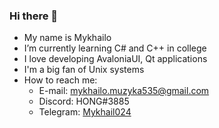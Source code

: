 ### Hi there 👋

- My name is Mykhailo
- I’m currently learning C# and C++ in college
- I love developing AvaloniaUI, Qt applications
- I'm a big fan of Unix systems
- How to reach me:
  - E-mail: mykhailo.muzyka535@gmail.com
  - Discord: HONG#3885
  - Telegram: [Mykhail024](https://t.me/Mykhail024)
